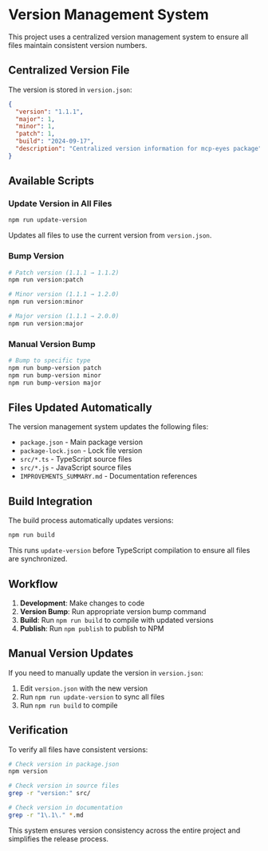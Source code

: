 # Version Management System

This project uses a centralized version management system to ensure all files maintain consistent version numbers.

## Centralized Version File

The version is stored in `version.json`:

```json
{
  "version": "1.1.1",
  "major": 1,
  "minor": 1,
  "patch": 1,
  "build": "2024-09-17",
  "description": "Centralized version information for mcp-eyes package"
}
```

## Available Scripts

### Update Version in All Files

```bash
npm run update-version
```

Updates all files to use the current version from `version.json`.

### Bump Version

```bash
# Patch version (1.1.1 → 1.1.2)
npm run version:patch

# Minor version (1.1.1 → 1.2.0)
npm run version:minor

# Major version (1.1.1 → 2.0.0)
npm run version:major
```

### Manual Version Bump

```bash
# Bump to specific type
npm run bump-version patch
npm run bump-version minor
npm run bump-version major
```

## Files Updated Automatically

The version management system updates the following files:

- `package.json` - Main package version
- `package-lock.json` - Lock file version
- `src/*.ts` - TypeScript source files
- `src/*.js` - JavaScript source files
- `IMPROVEMENTS_SUMMARY.md` - Documentation references

## Build Integration

The build process automatically updates versions:

```bash
npm run build
```

This runs `update-version` before TypeScript compilation to ensure all files are synchronized.

## Workflow

1. **Development**: Make changes to code
2. **Version Bump**: Run appropriate version bump command
3. **Build**: Run `npm run build` to compile with updated versions
4. **Publish**: Run `npm publish` to publish to NPM

## Manual Version Updates

If you need to manually update the version in `version.json`:

1. Edit `version.json` with the new version
2. Run `npm run update-version` to sync all files
3. Run `npm run build` to compile

## Verification

To verify all files have consistent versions:

```bash
# Check version in package.json
npm version

# Check version in source files
grep -r "version:" src/

# Check version in documentation
grep -r "1\.1\." *.md
```

This system ensures version consistency across the entire project and simplifies the release process.

